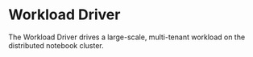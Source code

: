 # Workload Driver

The Workload Driver drives a large-scale, multi-tenant workload on the distributed notebook cluster.